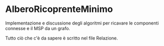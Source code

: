 # AlberoRicoprenteMinimo
Implementazione e discussione degli algoritmi per ricavare le componenti connesse e il MSP da un grafo.

Tutto ciò che c'è da sapere è scritto nel file Relazione.
